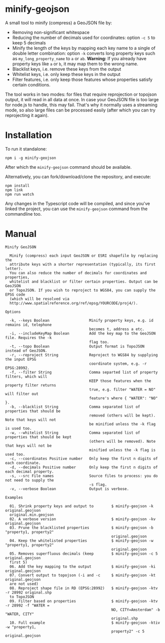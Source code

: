 # minify-geojson
A small tool to minify (compress) a GeoJSON file by:
- Removing non-significant whitespace
- Reducing the number of decimals used for coordinates: option `-c 5` to keep 5 decimals
- Minify the length of the keys by mapping each key name to a single of double letter combination: option `-k` converts long property keys such as `my_long_property_name` to `a` or `ab`. **Warning:** If you already have property keys like `a` or `b`, it may map them to the wrong name.
- Blacklist keys, i.e. remove these keys from the output
- Whitelist keys, i.e. only keep these keys in the output
- Filter features, i.e. only keep those features whose properties satisfy certain conditions.

The tool works in two modes: for files that require reprojection or topojson output, it will read in all data at once. In case your GeoJSON file is too large for node.js to handle, this may fail. That's why it normally uses a streaming mode, so also large files can be processed easily (after which you can try reprojecting it again).

# Installation

To run it standalone:
```shell
npm i -g minify-geojson
```
After which the `minify-geojson` command should be available.

Alternatively, you can fork/download/clone the repository, and execute:
```shell
npm install
npm link
npm run watch
```
Any changes in the Typescript code will be compiled, and since you've linked the project, you can use the `minify-geojson` command from the commandline too.

# Manual

```shell
Minify GeoJSON

  Minify (compress) each input GeoJSON or ESRI shapefile by replacing the
  attribute keys with a shorter representation (typically, its first letter).
  You can also reduce the number of decimals for coordinates and properties,
  whitelist and blacklist or filter certain properties. Output can be GeoJSON
  or TopoJSON. If you wish to reproject to WGS84, you can supply the EPSG code
  (which will be resolved via
  http://www.spatialreference.org/ref/epsg/YOURCODE/proj4/).

Options

  -k, --keys Boolean                  Minify property keys, e.g. id remains id, telephone
                                      becomes t, address a etc.
  -i, --includeKeyMap Boolean         Add the key map to the GeoJSON file. Requires the -k
                                      flag too.
  -t, --topo Boolean                  Output format is TopoJSON instead of GeoJSON.
  -r, --reproject String              Reproject to WGS84 by supplying the input EPSG
                                      coordinate system, e.g. -r EPSG:28992.
  -f, --filter String                 Comma separted list of property filters, which will
                                      KEEP those features when the property filter returns
                                      true, e.g. filter "WATER = NO" will filter out
                                      feature's where { "WATER": "NO" }.
  -b, --blacklist String              Comma separated list of properties that should be
                                      removed (others will be kept). Note that keys will not
                                      be minified unless the -k flag is used too.
  -w, --whitelist String              Comma separated list of properties that should be kept
                                      (others will be removed). Note that keys will not be
                                      minified unless the -k flag is used too.
  -c, --coordinates Positive number   Only keep the first n digits of each coordinate.
  -d, --decimals Positive number      Only keep the first n digits of each decimal property.
  -s, --src File names                Source files to process: you do not need to supply the
                                      -s flag.
  -v, --verbose Boolean               Output is verbose.

Examples

  01. Shrink property keys and output to        $ minify-geojson -k original.geojson
  original.min.geojson
  02. A verbose version                         $ minify-geojson -kv original.geojson
  03. Prune the blacklisted properties          $ minify-geojson -b "property1, property2"
                                                original.geojson
  04. Keep the whitelisted properties           $ minify-geojson -w "property1, property2"
                                                original.geojson
  05. Removes superfluous decimals (keep        $ minify-geojson -c 5 original.geojson
  first 5)
  06. Add the key mapping to the output         $ minify-geojson -ki original.geojson
  07. Convert output to topojson (-i and -c     $ minify-geojson -kt original.geojson
  are not used)
  08. Reproject shape file in RD (EPSG:28992)   $ minify-geojson -ktv -r 28992 original.shp
  to TopoJSON
  09. Filter based on properties                $ minify-geojson -ktv -r 28992 -f "WATER =
                                                NO, CITY=Amsterdam" -b "WATER, CITY"
                                                original.shp
  10. Full example                              $ minify-geojson -ktiv -w "property1,
                                                property2" -c 5 original.geojson
```
